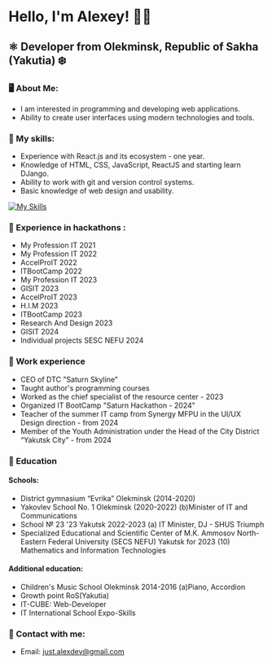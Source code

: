 # Hello, I'm Alexey! 👋🏻

## ⚛️ Developer from Olekminsk, Republic of Sakha (Yakutia) ❄️

### 🖥️ About Me:

- I am interested in programming and developing web applications.
- Ability to create user interfaces using modern technologies and tools.

### 🧠 My skills:

- Experience with React.js and its ecosystem - one year.
- Knowledge of HTML, CSS, JavaScript, ReactJS and starting learn DJango.
- Ability to work with git and version control systems.
- Basic knowledge of web design and usability.

[![My Skills](https://skillicons.dev/icons?i=html,css,js,ts,python,git,react,django,tailwindcss,figma,github,linux,assembler)](https://skillicons.dev)

### 💎 Experience in hackathons :

- My Profession IT 2021
- My Profession IT 2022
- AccelProIT 2022
- ITBootCamp 2022
- My Profession IT 2023
- GISIT 2023
- AccelProIT 2023
- H.I.M 2023
- ITBootCamp 2023
- Research And Design 2023
- GISIT 2024
- Individual projects SESC NEFU 2024

### 💾 Work experience

- CEO of DTC "Saturn Skyline"
- Taught author's programming courses
- Worked as the chief specialist of the resource center - 2023
- Organized IT BootCamp "Saturn Hackathon - 2024"
- Teacher of the summer IT camp from Synergy MFPU in the UI/UX Design direction - from 2024
- Member of the Youth Administration under the Head of the City District “Yakutsk City” - from 2024

### 📕 Education
#### Schools:
- District gymnasium “Evrika” Olekminsk (2014-2020)
- Yakovlev School No. 1 Olekminsk (2020-2022) (b)Minister of IT and Communications
- School № 23 '23 Yakutsk 2022-2023 (a) IT Minister, DJ - SHUS Triumph
- Specialized Educational and Scientific Center of M.K. Ammosov North-Eastern Federal University (SECS NEFU) Yakutsk for 2023 (10) Mathematics and Information Technologies

#### Additional education:
- Children's Music School Olekminsk 2014-2016 (a)Piano, Accordion
- Growth point RoS(Yakutia)
- IT-CUBE: Web-Developer
- IT International School Expo-Skills
  
### 📧 Contact with me:

- Email: just.alexdev@gmail.com

